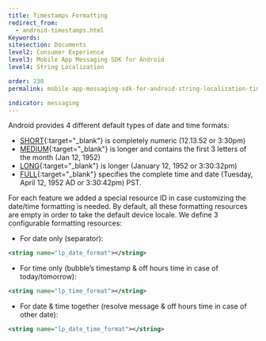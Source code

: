 ```yaml
---
title: Timestamps Formatting
redirect_from:
  - android-timestamps.html
Keywords:
sitesection: Documents
level2: Consumer Experience
level3: Mobile App Messaging SDK for Android
level4: String Localization

order: 230
permalink: mobile-app-messaging-sdk-for-android-string-localization-timestamps-formatting.html

indicator: messaging
---
```


Android provides 4 different default types of date and time formats:

- [SHORT](https://developer.android.com/reference/java/text/DateFormat.html#SHORT){:target="_blank"} is completely numeric (12.13.52 or 3:30pm)
- [MEDIUM](https://developer.android.com/reference/java/text/DateFormat.html#MEDIUM){:target="_blank"} is longer and contains the first 3 letters of the month (Jan 12, 1952)
- [LONG](https://developer.android.com/reference/java/text/DateFormat.html#LONG){:target="_blank"} is longer (January 12, 1952 or 3:30:32pm)
- [FULL](https://developer.android.com/reference/java/text/DateFormat.html#FULL){:target="_blank"} specifies the complete time and date (Tuesday, April 12, 1952 AD or 3:30:42pm) PST.

For each feature we added a special resource ID in case customizing the date/time formatting is needed. By default, all these formatting resources are empty in order to take the default device locale.
We define 3 configurable formatting resources:

- For date only (separator):

```xml
<string name="lp_date_format"></string>
```
- For time only (bubble’s timestamp & off hours time in case of today/tomorrow):

```xml
<string name="lp_time_format"></string>
```
- For date & time together (resolve message & off hours time in case of other date):

```xml
<string name="lp_date_time_format"></string>
```
